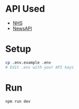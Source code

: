 # API Used
- [NHS](https://developer.api.nhs.uk/nhs-api)
- [NewsAPI](https://newsapi.org/)
# Setup
```bash
cp .env.example .env
# Edit .env with your API keys
```
# Run
```bash
npm run dev
```